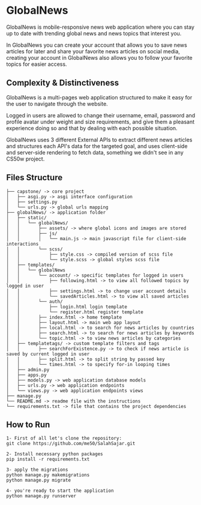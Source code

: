 # GlobalNews

GlobalNews is mobile-responsive news web application where you can stay up to date with trending global news and news topics that interest you.

In GlobalNews you can create your account that allows you to save news articles for later and share your favorite news articles on social media, creating your account in GlobalNews also allows you to follow your favorite topics for easier access.

## Complexity & Distinctiveness

GlobalNews is a multi-pages web application structured to make it easy for the user to navigate through the website.

Logged in users are allowed to change their username, email, password and profile avatar under weight and size requirements, and give them a pleasant experience doing so and that by dealing with each possible situation.

GlobalNews uses 3 different External APIs to extract different news articles and structures each API's data for the targeted goal, and uses client-side and server-side rendering to fetch data, something we didn't see in any CS50w project.

## Files Structure

```
├── capstone/ -> core project
│   ├── asgi.py -> asgi interface configuration
│   ├── settings.py
│   └── urls.py -> global urls mapping
├── globalNews/ -> application folder
│   ├── static/
│   │   └── globalNews/
│   │       ├── assets/ -> where global icons and images are stored
│   │       ├── js/
│   │       │   └── main.js -> main javascript file for client-side interactions
│   │       └── scss/
│   │           ├── style.css -> compiled version of scss file
│   │           └── style.scss -> global styles scss file
│   ├── templates/
│   │   └── globalNews
│   │       └── account/ -> specific templates for logged in users
│   │           ├── following.html -> to view all followed topics by logged in user
│   │           ├── settings.html -> to change user account details
│   │           └── savedArticles.html -> to view all saved articles
│   │       └── auth/
│   │           ├── login.html login template
│   │           └── register.html register template
│   │       ├── index.html -> home template
│   │       ├── layout.html -> main web app layout
│   │       ├── local.html -> to search for news articles by countries
│   │       ├── search.html -> to search for news articles by keywords
│   │       └── topic.html -> to view news articles by categories
│   ├── templatetags/ -> custom template filters and tags
│   │       ├── searchForExistence.py -> to check if news article is saved by current logged in user
│   │       ├── split.html -> to split string by passed key
│   │       └── times.html -> to specify for-in looping times
│   ├── admin.py
│   ├── apps.py
│   ├── models.py -> web application database models
│   ├── urls.py -> web application endpoints
│   └── views.py -> web application endpoints views
├── manage.py
└── README.md -> readme file with the instructions
└── requirements.txt -> file that contains the project dependencies
```

## How to Run

```
1- First of all let's clone the repository:
git clone https://github.com/me50/SalahSajar.git

2- Install necessary python packages
pip install -r requirements.txt

3- apply the migrations
python manage.py makemigrations
python manage.py migrate

4- you're ready to start the application
python manage.py runserver

```
